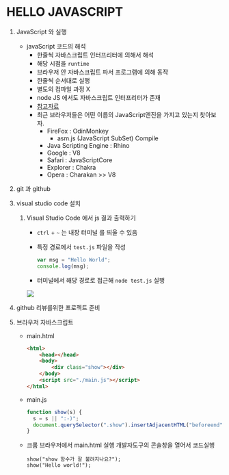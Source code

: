 # HELLO JAVASCRIPT

1. JavaScript 와 실행

   - javaScript 코드의 해석
     - 한줄씩 자바스크립트 인터프리터에 의해서 해석
     - 해당 시점을 `runtime` 
     - 브라우저 안 자바스크립트 파서 프로그램에 의해 동작
     - 한줄씩 순서대로 실행
     - 별도의 컴파일 과정 X
     - node JS 에서도 자바스크립트 인터프리터가 존재
     - [참고자료](http://huns.me/development/360)
     - 최근 브라우저들은 어떤 이름의 JavaScript엔진을 가지고 있는지 찾아보자.
       - FireFox : OdinMonkey
         - asm.js (JavaScript SubSet) Compile
       - Java Scripting Engine : Rhino
       - Google : V8
       - Safari : JavaScriptCore
       - Explorer : Chakra
       - Opera : Charakan >> V8

2. git 과 github

3. visual studio code 설치

   1. Visual Studio Code 에서 js 결과 출력하기

      - `ctrl` + `~` 는 내장 터미널 를 띄울 수 있음

      - 특정 경로에서 `test.js` 파일을 작성

        ```javascript
        var msg = "Hello World";
        console.log(msg);
        ```

      - 터미널에서 해당 경로로 접근해 `node test.js` 실행

      ![](https://imgur.com/OX8wP3a.png)

4. github 리뷰를위한 프로젝트 준비

5. 브라우저 자바스크립트

   - main.html

     ```html
     <html>
         <head></head>
         <body>
             <div class="show"></div>
         </body>
         <script src="./main.js"></script>
     </html>
     ```

   - main.js

     ```javascript
     function show(s) {
       s = s || ":-)";
       document.querySelector(".show").insertAdjacentHTML("beforeend", `<p>${s}</p>`);
     }
     ```

   - 크롬 브라우저에서 main.html 실행 개발자도구의 콘솔창을 열어서 코드실행

     ```
     show("show 함수가 잘 불려지나요?");
     show("Hello world!");
     ```

     ​